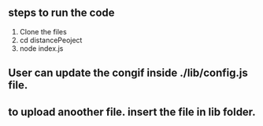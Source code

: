 ## steps to run the code

1. Clone the files
2. cd distancePeoject
3. node index.js


## User can update the congif inside ./lib/config.js file.
## to upload anoother file. insert the file in lib folder.
